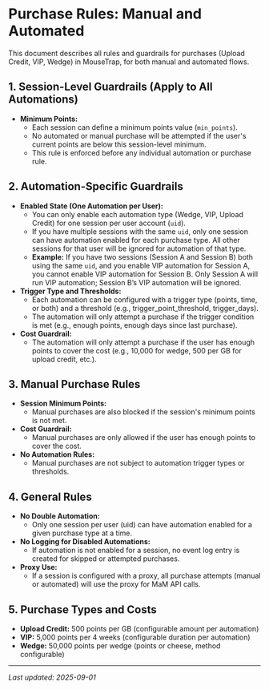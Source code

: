 # Purchase Rules: Manual and Automated

This document describes all rules and guardrails for purchases (Upload Credit, VIP, Wedge) in MouseTrap, for both manual and automated flows.

## 1. Session-Level Guardrails (Apply to All Automations)

- **Minimum Points:**
  - Each session can define a minimum points value (`min_points`).
  - No automated or manual purchase will be attempted if the user's current points are below this session-level minimum.
  - This rule is enforced before any individual automation or purchase rule.

## 2. Automation-Specific Guardrails

- **Enabled State (One Automation per User):**
  - You can only enable each automation type (Wedge, VIP, Upload Credit) for one session per user account (`uid`).
  - If you have multiple sessions with the same `uid`, only one session can have automation enabled for each purchase type. All other sessions for that user will be ignored for automation of that type.
  - **Example:** If you have two sessions (Session A and Session B) both using the same `uid`, and you enable VIP automation for Session A, you cannot enable VIP automation for Session B. Only Session A will run VIP automation; Session B’s VIP automation will be ignored.
- **Trigger Type and Thresholds:**
  - Each automation can be configured with a trigger type (points, time, or both) and a threshold (e.g., trigger_point_threshold, trigger_days).
  - The automation will only attempt a purchase if the trigger condition is met (e.g., enough points, enough days since last purchase).
- **Cost Guardrail:**
  - The automation will only attempt a purchase if the user has enough points to cover the cost (e.g., 10,000 for wedge, 500 per GB for upload credit, etc.).

## 3. Manual Purchase Rules

- **Session Minimum Points:**
  - Manual purchases are also blocked if the session's minimum points is not met.
- **Cost Guardrail:**
  - Manual purchases are only allowed if the user has enough points to cover the cost.
- **No Automation Rules:**
  - Manual purchases are not subject to automation trigger types or thresholds.

## 4. General Rules

- **No Double Automation:**
  - Only one session per user (uid) can have automation enabled for a given purchase type at a time.
- **No Logging for Disabled Automations:**
  - If automation is not enabled for a session, no event log entry is created for skipped or attempted purchases.
- **Proxy Use:**
  - If a session is configured with a proxy, all purchase attempts (manual or automated) will use the proxy for MaM API calls.

## 5. Purchase Types and Costs

- **Upload Credit:** 500 points per GB (configurable amount per automation)
- **VIP:** 5,000 points per 4 weeks (configurable duration per automation)
- **Wedge:** 50,000 points per wedge (points or cheese, method configurable)

---

_Last updated: 2025-09-01_
